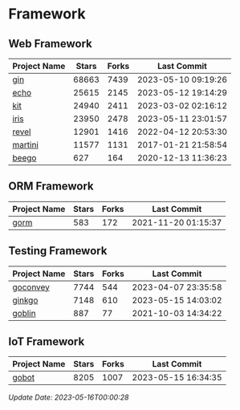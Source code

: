 # Framework

## Web Framework
| Project Name | Stars | Forks | Last Commit |
| ------------ | ----- | ----- | ----------- |
| [gin](https://github.com/gin-gonic/gin) | 68663 | 7439 | 2023-05-10 09:19:26 |
| [echo](https://github.com/labstack/echo) | 25615 | 2145 | 2023-05-12 19:14:29 |
| [kit](https://github.com/go-kit/kit) | 24940 | 2411 | 2023-03-02 02:16:12 |
| [iris](https://github.com/kataras/iris) | 23950 | 2478 | 2023-05-11 23:01:57 |
| [revel](https://github.com/revel/revel) | 12901 | 1416 | 2022-04-12 20:53:30 |
| [martini](https://github.com/go-martini/martini) | 11577 | 1131 | 2017-01-21 21:58:54 |
| [beego](https://github.com/astaxie/beego) | 627 | 164 | 2020-12-13 11:36:23 |

## ORM Framework
| Project Name | Stars | Forks | Last Commit |
| ------------ | ----- | ----- | ----------- |
| [gorm](https://github.com/jinzhu/gorm) | 583 | 172 | 2021-11-20 01:15:37 |

## Testing Framework
| Project Name | Stars | Forks | Last Commit |
| ------------ | ----- | ----- | ----------- |
| [goconvey](https://github.com/smartystreets/goconvey) | 7744 | 544 | 2023-04-07 23:35:58 |
| [ginkgo](https://github.com/onsi/ginkgo) | 7148 | 610 | 2023-05-15 14:03:02 |
| [goblin](https://github.com/franela/goblin) | 887 | 77 | 2021-10-03 14:34:22 |

## IoT Framework
| Project Name | Stars | Forks | Last Commit |
| ------------ | ----- | ----- | ----------- |
| [gobot](https://github.com/hybridgroup/gobot) | 8205 | 1007 | 2023-05-15 16:34:35 |

*Update Date: 2023-05-16T00:00:28*
